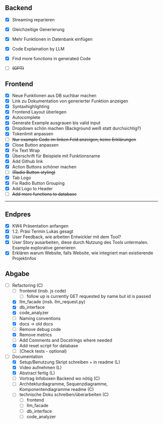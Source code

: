 ## Backend
- [x] Streaming reparieren
- [x] Gleichzeitige Generierung
- [x] Mehr Funktionen in Datenbank einfügen
- [x] Code Explaination by LLM
- [x] Find more functions in generated Code
- [ ] ~~(GPT)~~


## Frontend
- [x] Neue Funktionen aus DB suchbar machen
- [x] Link zu Dokumentation von generierter Funktion anzeigen
- [x] Syntaxhighlighting
- [x] Frontend Layout überlegen
- [x] Autocomplete
- [x] Generate Example ausgrauen bis valid input
- [x] Dropdown schön machen (Background weiß statt durchsichtig?)
- [x] Tokenlimit anpassen
- [ ] ~~Nur example Code im linken Feld anzeigen, keine Erklärungen~~
- [x] Close Button anpassen
- [x] Fix Text Wrap
- [x] Überschrift für Beispiele mit Funktionsname
- [x] Add Github link
- [x] Action Buttons schöner machen
- [ ] ~~(Radio Button styling)~~
- [x] Tab Logo
- [x] Fix Radio Button Grouping
- [x] Add Logo to Header
- [ ] ~~Add more functions to database~~

-------------------------------------------------------------------------------

## Endpres
- [x] KW4 Präsentation anfangen
- [x] 1.2. Präsi Termin Lukas gesagt
- [x] User Feedback, wie arbeiten Entwickler mit dem Tool?
- [x] User Story ausarbeiten, diese durch Nutzung des Tools untermalen. Example explorative generieren
- [x] Erklären warum Website, falls Website, wie integriert man existierende Projektinfos

## Abgabe
- [ ] Refactoring (C)
  - [ ] frontend (insb. js code)
    - [ ] follow up is currently GET requested by name but id is passed
  - [x] llm_facade (insb. llm_request.py)
  - [x] db_interface
  - [x] code_analyzer
  - [ ] Naming conventions
  - [x] docs -> old docs
  - [ ] Remove debug code
  - [x] Remove metrics
  - [ ] Add Comments and Docstrings where needed
  - [x] Add reset script for database
  - [ ] (Check tests - optional)
- [ ] Documentation
  - [x] Setup/Benutzung Skript schreiben + in readme (L)
  - [x] Video aufnehmen (L)
  - [x] Abstract fertig (L)
  - [ ] Vortrag Infoboxen Backend wo nötig (C)
  - [ ] Architekturdiagramme, Sequenzdiagramme, Komponentendiagramme readme (C)
  - [ ] technische Doku schreiben/überarbeiten (C)
    - [ ] frontend
    - [ ] llm_facade
    - [ ] db_interface
    - [ ] code_analyzer
